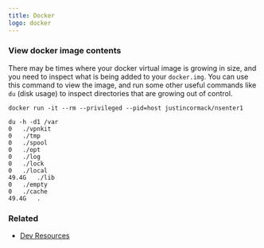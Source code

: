 ```yaml
---
title: Docker
logo: docker
---
```


### View docker image contents
There may be times where your docker virtual image is growing in size, and you need to inspect what is being added to your `docker.img`. You can use this command to view the image, and run some other useful commands like `du` (disk usage) to inspect directories that are growing out of control.

```
docker run -it --rm --privileged --pid=host justincormack/nsenter1

du -h -d1 /var
0	./vpnkit
0	./tmp
0	./spool
0	./opt
0	./log
0	./lock
0	./local
49.4G	./lib
0	./empty
0	./cache
49.4G	.
```

### Related

- [Dev Resources](https://michaelcurrin.github.io/dev-resources/resources/containers/docker.html)
